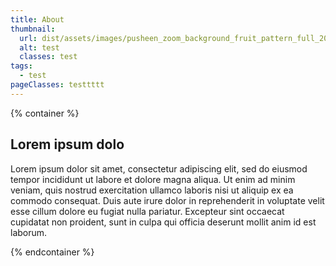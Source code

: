 ```yaml
---
title: About
thumbnail:
  url: dist/assets/images/pusheen_zoom_background_fruit_pattern_full_2020.jpg
  alt: test
  classes: test
tags:
  - test
pageClasses: testtttt
---
```

{% container %}

## Lorem ipsum dolo

Lorem ipsum dolor sit amet, consectetur adipiscing elit, sed do eiusmod tempor incididunt ut labore et dolore magna aliqua. Ut enim ad minim veniam, quis nostrud exercitation ullamco laboris nisi ut aliquip ex ea commodo consequat. Duis aute irure dolor in reprehenderit in voluptate velit esse cillum dolore eu fugiat nulla pariatur. Excepteur sint occaecat cupidatat non proident, sunt in culpa qui officia deserunt mollit anim id est laborum.

{% endcontainer %}